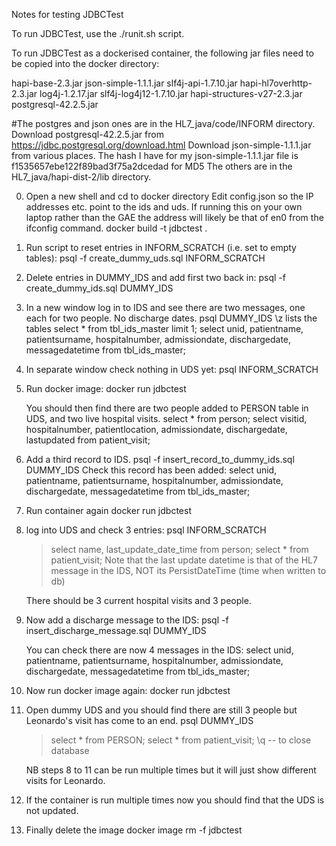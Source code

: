 Notes for testing JDBCTest

To run JDBCTest, use the ./runit.sh script.

To run JDBCTest as a dockerised container, the following jar files need to be copied into the docker directory:

hapi-base-2.3.jar		json-simple-1.1.1.jar		slf4j-api-1.7.10.jar
hapi-hl7overhttp-2.3.jar	log4j-1.2.17.jar		slf4j-log4j12-1.7.10.jar
hapi-structures-v27-2.3.jar	postgresql-42.2.5.jar

#The postgres and json ones are in the HL7_java/code/INFORM directory.
Download postgresql-42.2.5.jar from https://jdbc.postgresql.org/download.html
Download json-simple-1.1.1.jar from various places.
The hash I have for my json-simple-1.1.1.jar file is f1535657ebe122f89bad3f75a2dcedad for MD5
The others are in the HL7_java/hapi-dist-2/lib directory. 

0. 	Open a new shell and cd to docker directory
	Edit config.json so the IP addresses etc. point to the ids and uds. If running this on your
own laptop rather than the GAE the address will likely be that of en0 from the ifconfig command.
	docker build -t jdbctest .

1. Run script to reset entries in INFORM_SCRATCH (i.e. set to empty tables):
	psql -f create_dummy_uds.sql INFORM_SCRATCH

2. Delete entries in DUMMY_IDS and add first two back in:
	psql -f create_dummy_ids.sql DUMMY_IDS

3. In a new window log in to IDS and see there are two messages, one each for two people. No discharge dates.
	psql DUMMY_IDS
	\z lists the tables
	select * from tbl_ids_master limit 1;
	select unid, patientname, patientsurname, hospitalnumber, admissiondate, dischargedate, messagedatetime from tbl_ids_master;

4. In separate window check nothing in UDS yet:
	psql INFORM_SCRATCH

5. Run docker image:
	docker run jdbctest

	You should then find there are two people added to PERSON table in UDS, and two live hospital visits.
	select * from person;
	select visitid, hospitalnumber, patientlocation, admissiondate, dischargedate, lastupdated from patient_visit;

6. Add a third record to IDS. 
	psql -f insert_record_to_dummy_ids.sql DUMMY_IDS
	Check this record has been added:
	select unid, patientname, patientsurname, hospitalnumber, admissiondate, dischargedate, messagedatetime from tbl_ids_master;

7. Run container again
	docker run jdbctest

8. log into UDS and check 3 entries:
	psql INFORM_SCRATCH
	> select name, last_update_date_time from person;
	> select * from patient_visit;
	Note that the last update datetime is that of the HL7 message in the IDS, NOT its PersistDateTime 
	(time when written to db)

	There should be 3 current hospital visits and 3 people.

9. Now add a discharge message to the IDS:
	psql -f insert_discharge_message.sql DUMMY_IDS

	You can check there are now 4 messages in the IDS:
	select unid, patientname, patientsurname, hospitalnumber, admissiondate, dischargedate, messagedatetime from tbl_ids_master;

10.	Now run docker image again:
	docker run jdbctest

11. Open dummy UDS and you should find there are still 3 people but Leonardo's visit has come to an end.
	psql DUMMY_IDS
	> select * from PERSON;
	> select * from patient_visit;
	> \q    -- to close database

	NB steps 8 to 11 can be run multiple times but it will just show different visits for Leonardo.

12. If the container is run multiple times now you should find that the UDS is not updated.

13. Finally delete the image
	docker image rm -f jdbctest
